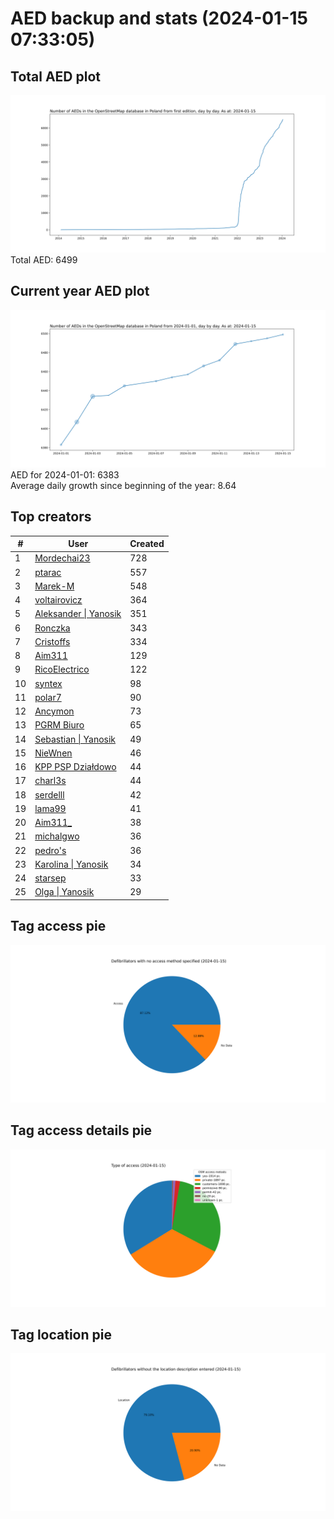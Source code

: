 # AED backup and stats (2024-01-15 07:33:05)


## Total AED plot
![](report_data/total_aed.svg)
Total AED: 6499

## Current year AED plot
![](report_data/current_year_aed.svg)\
AED for 2024-01-01: 6383\
Average daily growth since beginning of the year: 8.64

## Top creators
| # | User | Created |
| ------------- | ------------- | ------------- |
| 1 | [Mordechai23](<https://www.openstreetmap.org/user/Mordechai23>) | 728 |
| 2 | [ptarac](<https://www.openstreetmap.org/user/ptarac>) | 557 |
| 3 | [Marek-M](<https://www.openstreetmap.org/user/Marek-M>) | 548 |
| 4 | [voltairovicz](<https://www.openstreetmap.org/user/voltairovicz>) | 364 |
| 5 | [Aleksander &#124; Yanosik](<https://www.openstreetmap.org/user/Aleksander &#124; Yanosik>) | 351 |
| 6 | [Ronczka](<https://www.openstreetmap.org/user/Ronczka>) | 343 |
| 7 | [Cristoffs](<https://www.openstreetmap.org/user/Cristoffs>) | 334 |
| 8 | [Aim311](<https://www.openstreetmap.org/user/Aim311>) | 129 |
| 9 | [RicoElectrico](<https://www.openstreetmap.org/user/RicoElectrico>) | 122 |
| 10 | [syntex](<https://www.openstreetmap.org/user/syntex>) | 98 |
| 11 | [polar7](<https://www.openstreetmap.org/user/polar7>) | 90 |
| 12 | [Ancymon](<https://www.openstreetmap.org/user/Ancymon>) | 73 |
| 13 | [PGRM Biuro](<https://www.openstreetmap.org/user/PGRM Biuro>) | 65 |
| 14 | [Sebastian &#124; Yanosik](<https://www.openstreetmap.org/user/Sebastian &#124; Yanosik>) | 49 |
| 15 | [NieWnen](<https://www.openstreetmap.org/user/NieWnen>) | 46 |
| 16 | [KPP PSP Działdowo](<https://www.openstreetmap.org/user/KPP PSP Działdowo>) | 44 |
| 17 | [charl3s](<https://www.openstreetmap.org/user/charl3s>) | 44 |
| 18 | [serdelll](<https://www.openstreetmap.org/user/serdelll>) | 42 |
| 19 | [lama99](<https://www.openstreetmap.org/user/lama99>) | 41 |
| 20 | [Aim311_](<https://www.openstreetmap.org/user/Aim311_>) | 38 |
| 21 | [michalgwo](<https://www.openstreetmap.org/user/michalgwo>) | 36 |
| 22 | [pedro's](<https://www.openstreetmap.org/user/pedro's>) | 36 |
| 23 | [Karolina &#124; Yanosik](<https://www.openstreetmap.org/user/Karolina &#124; Yanosik>) | 34 |
| 24 | [starsep](<https://www.openstreetmap.org/user/starsep>) | 33 |
| 25 | [Olga &#124; Yanosik](<https://www.openstreetmap.org/user/Olga &#124; Yanosik>) | 29 |

## Tag access pie
![](report_data/tag_access.svg)

## Tag access details pie
![](report_data/tag_access_details.svg)

## Tag location pie
![](report_data/tag_location.svg)
